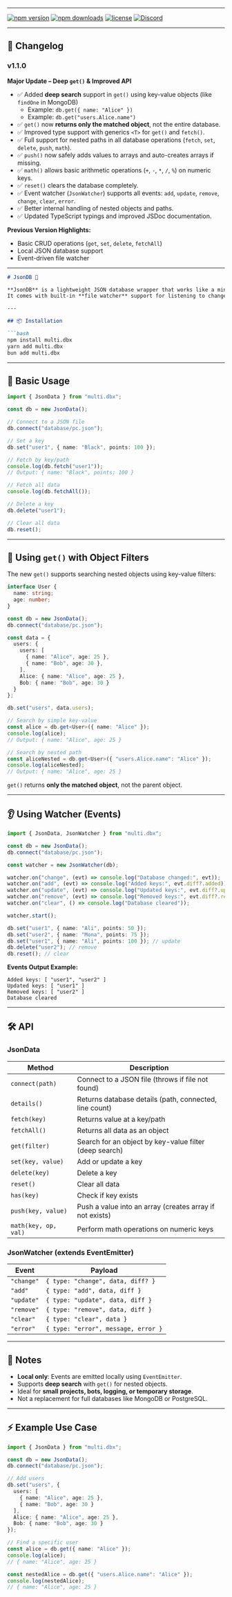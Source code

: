   ---
    
  [![npm version](https://img.shields.io/npm/v/multi.dbx.svg)](https://www.npmjs.com/package/multi.dbx)
  [![npm downloads](https://img.shields.io/npm/dm/multi.dbx.svg)](https://www.npmjs.com/package/multi.dbx)
  [![license](https://img.shields.io/github/license/adhammenesy/multi.dbx.svg)](https://github.com/adhammenesy/multi.dbx/blob/main/LICENSE)
  [![Discord](https://img.shields.io/badge/Discord-Join%20Us-7289DA?logo=discord&logoColor=white)](https://discord.gg/Epe2t7YWqq)

---

## 📝 Changelog

### v1.1.0
**Major Update – Deep `get()` & Improved API**

- ✅ Added **deep search** support in `get()` using key-value objects (like `findOne` in MongoDB)
  - Example: `db.get({ name: "Alice" })`
  - Example: `db.get("users.Alice.name")`
- ✅ `get()` now **returns only the matched object**, not the entire database.
- ✅ Improved type support with generics `<T>` for `get()` and `fetch()`.
- ✅ Full support for nested paths in all database operations (`fetch`, `set`, `delete`, `push`, `math`).
- ✅ `push()` now safely adds values to arrays and auto-creates arrays if missing.
- ✅ `math()` allows basic arithmetic operations (`+`, `-`, `*`, `/`, `%`) on numeric keys.
- ✅ `reset()` clears the database completely.
- ✅ Event watcher (`JsonWatcher`) supports all events: `add`, `update`, `remove`, `change`, `clear`, `error`.
- ✅ Better internal handling of nested objects and paths.
- ✅ Updated TypeScript typings and improved JSDoc documentation.

**Previous Version Highlights:**

- Basic CRUD operations (`get`, `set`, `delete`, `fetchAll`)  
- Local JSON database support  
- Event-driven file watcher

---




````markdown
# JsonDB 📂

**JsonDB** is a lightweight JSON database wrapper that works like a mini NoSQL database.  
It comes with built-in **file watcher** support for listening to changes (`add`, `update`, `remove`, `clear`), and advanced `get()` filtering using key-value objects, similar to `findOne` in MongoDB.

---

## 📦 Installation

```bash
npm install multi.dbx
yarn add multi.dbx
bun add multi.dbx
````

---

## 🚀 Basic Usage

```ts
import { JsonData } from "multi.dbx";

const db = new JsonData();

// Connect to a JSON file
db.connect("database/pc.json");

// Set a key
db.set("user1", { name: "Black", points: 100 });

// Fetch by key/path
console.log(db.fetch("user1")); 
// Output: { name: "Black", points: 100 }

// Fetch all data
console.log(db.fetchAll());

// Delete a key
db.delete("user1");

// Clear all data
db.reset();
```

---

## 🔎 Using `get()` with Object Filters

The new `get()` supports searching nested objects using key-value filters:

```ts
interface User {
  name: string;
  age: number;
}

const db = new JsonData();
db.connect("database/pc.json");

const data = {
  users: {
    users: [
      { name: "Alice", age: 25 },
      { name: "Bob", age: 30 },
    ],
    Alice: { name: "Alice", age: 25 },
    Bob: { name: "Bob", age: 30 }
  }
};

db.set("users", data.users);

// Search by simple key-value
const alice = db.get<User>({ name: "Alice" });
console.log(alice);
// Output: { name: "Alice", age: 25 }

// Search by nested path
const aliceNested = db.get<User>({ "users.Alice.name": "Alice" });
console.log(aliceNested);
// Output: { name: "Alice", age: 25 }
```

`get()` returns **only the matched object**, not the parent object.

---

## 👂 Using Watcher (Events)

```ts
import { JsonData, JsonWatcher } from "multi.dbx";

const db = new JsonData();
db.connect("database/pc.json");

const watcher = new JsonWatcher(db);

watcher.on("change", (evt) => console.log("Database changed:", evt));
watcher.on("add", (evt) => console.log("Added keys:", evt.diff?.added));
watcher.on("update", (evt) => console.log("Updated keys:", evt.diff?.updated));
watcher.on("remove", (evt) => console.log("Removed keys:", evt.diff?.removed));
watcher.on("clear", () => console.log("Database cleared"));

watcher.start();

db.set("user1", { name: "Ali", points: 50 });
db.set("user2", { name: "Mona", points: 75 });
db.set("user1", { name: "Ali", points: 100 }); // update
db.delete("user2"); // remove
db.reset(); // clear
```

**Events Output Example:**

```
Added keys: [ "user1", "user2" ]
Updated keys: [ "user1" ]
Removed keys: [ "user2" ]
Database cleared
```

---

## 🛠️ API

### **JsonData**

| Method               | Description                                              |
| -------------------- | -------------------------------------------------------- |
| `connect(path)`      | Connect to a JSON file (throws if file not found)        |
| `details()`          | Returns database details (path, connected, line count)   |
| `fetch(key)`         | Returns value at a key/path                              |
| `fetchAll()`         | Returns all data as an object                            |
| `get(filter)`        | Search for an object by key-value filter (deep search)   |
| `set(key, value)`    | Add or update a key                                      |
| `delete(key)`        | Delete a key                                             |
| `reset()`            | Clear all data                                           |
| `has(key)`           | Check if key exists                                      |
| `push(key, value)`   | Push a value into an array (creates array if not exists) |
| `math(key, op, val)` | Perform math operations on numeric keys                  |

### **JsonWatcher (extends EventEmitter)**

| Event      | Payload                             |
| ---------- | ----------------------------------- |
| `"change"` | `{ type: "change", data, diff? }`   |
| `"add"`    | `{ type: "add", data, diff }`       |
| `"update"` | `{ type: "update", data, diff }`    |
| `"remove"` | `{ type: "remove", data, diff }`    |
| `"clear"`  | `{ type: "clear", data }`           |
| `"error"`  | `{ type: "error", message, error }` |

---

## 📄 Notes

* **Local only**: Events are emitted locally using `EventEmitter`.
* Supports **deep search** with `get()` for nested objects.
* Ideal for **small projects, bots, logging, or temporary storage**.
* Not a replacement for full databases like MongoDB or PostgreSQL.

---

## ⚡ Example Use Case

```ts
import { JsonData } from "multi.dbx";

const db = new JsonData();
db.connect("database/pc.json");

// Add users
db.set("users", {
  users: [
    { name: "Alice", age: 25 },
    { name: "Bob", age: 30 }
  ],
  Alice: { name: "Alice", age: 25 },
  Bob: { name: "Bob", age: 30 }
});

// Find a specific user
const alice = db.get({ name: "Alice" });
console.log(alice); 
// { name: "Alice", age: 25 }

const nestedAlice = db.get({ "users.Alice.name": "Alice" });
console.log(nestedAlice); 
// { name: "Alice", age: 25 }
```

